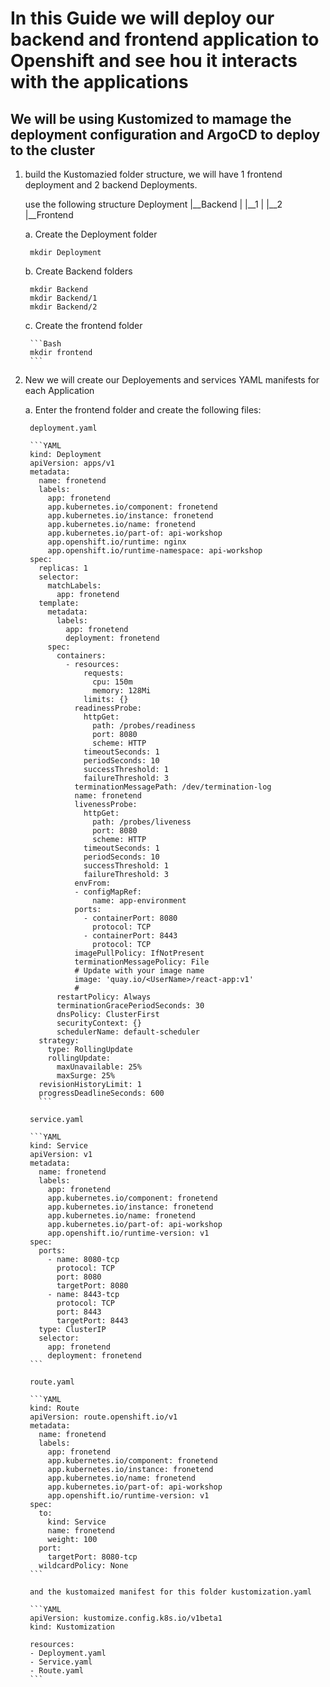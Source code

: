 # In this Guide we will deploy our backend and frontend application to Openshift and see hou it interacts with the applications #

## We will be using Kustomized to mamage the deployment configuration and ArgoCD to deploy to the cluster ##

1. build the Kustomazied folder structure, we will have 1 frontend deployment and 2 backend Deployments.

    use the following structure
    Deployment
      |__Backend
      |    |__1
      |    |__2
      |__Frontend

   a. Create the Deployment folder

        mkdir Deployment

    b. Create Backend folders

        mkdir Backend
        mkdir Backend/1
        mkdir Backend/2

    c. Create the frontend folder

        ```Bash
        mkdir frontend
        ```
2. New we will create our Deployements and services YAML manifests for each Application

    a. Enter the frontend folder and create the following files:

        deployment.yaml
    
        ```YAML
        kind: Deployment
        apiVersion: apps/v1
        metadata:
          name: fronetend
          labels:
            app: fronetend
            app.kubernetes.io/component: fronetend
            app.kubernetes.io/instance: fronetend
            app.kubernetes.io/name: fronetend
            app.kubernetes.io/part-of: api-workshop
            app.openshift.io/runtime: nginx 
            app.openshift.io/runtime-namespace: api-workshop
        spec:
          replicas: 1
          selector:
            matchLabels:
              app: fronetend
          template:
            metadata:
              labels:
                app: fronetend
                deployment: fronetend
            spec:
              containers:
                - resources:
                    requests:
                      cpu: 150m
                      memory: 128Mi
                    limits: {}
                  readinessProbe:
                    httpGet:
                      path: /probes/readiness
                      port: 8080
                      scheme: HTTP
                    timeoutSeconds: 1
                    periodSeconds: 10
                    successThreshold: 1
                    failureThreshold: 3
                  terminationMessagePath: /dev/termination-log
                  name: fronetend
                  livenessProbe:
                    httpGet:
                      path: /probes/liveness
                      port: 8080
                      scheme: HTTP
                    timeoutSeconds: 1
                    periodSeconds: 10
                    successThreshold: 1
                    failureThreshold: 3
                  envFrom:
                  - configMapRef:
                      name: app-environment
                  ports:
                    - containerPort: 8080
                      protocol: TCP
                    - containerPort: 8443
                      protocol: TCP
                  imagePullPolicy: IfNotPresent
                  terminationMessagePolicy: File
                  # Update with your image name
                  image: 'quay.io/<UserName>/react-app:v1'
                  #
              restartPolicy: Always
              terminationGracePeriodSeconds: 30
              dnsPolicy: ClusterFirst
              securityContext: {}
              schedulerName: default-scheduler
          strategy:
            type: RollingUpdate
            rollingUpdate:
              maxUnavailable: 25%
              maxSurge: 25%
          revisionHistoryLimit: 1
          progressDeadlineSeconds: 600
          ```

        service.yaml

        ```YAML
        kind: Service
        apiVersion: v1
        metadata:
          name: fronetend
          labels:
            app: fronetend
            app.kubernetes.io/component: fronetend
            app.kubernetes.io/instance: fronetend
            app.kubernetes.io/name: fronetend
            app.kubernetes.io/part-of: api-workshop
            app.openshift.io/runtime-version: v1
        spec:
          ports:
            - name: 8080-tcp
              protocol: TCP
              port: 8080
              targetPort: 8080
            - name: 8443-tcp
              protocol: TCP
              port: 8443
              targetPort: 8443
          type: ClusterIP
          selector:
            app: fronetend
            deployment: fronetend
        ```

        route.yaml

        ```YAML
        kind: Route
        apiVersion: route.openshift.io/v1
        metadata:
          name: fronetend
          labels:
            app: fronetend
            app.kubernetes.io/component: fronetend
            app.kubernetes.io/instance: fronetend
            app.kubernetes.io/name: fronetend
            app.kubernetes.io/part-of: api-workshop
            app.openshift.io/runtime-version: v1
        spec:
          to:
            kind: Service
            name: fronetend
            weight: 100
          port:
            targetPort: 8080-tcp
          wildcardPolicy: None
        ```

        and the kustomaized manifest for this folder kustomization.yaml

        ```YAML
        apiVersion: kustomize.config.k8s.io/v1beta1
        kind: Kustomization
        
        resources:
        - Deployment.yaml
        - Service.yaml
        - Route.yaml
        ```
